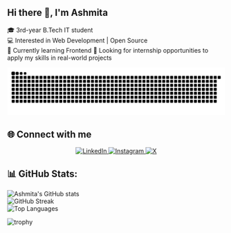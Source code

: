 ## Hi there 👋, I'm Ashmita
🎓 3rd-year B.Tech IT student  
💻 Interested in Web Development | Open Source  
🌱 Currently learning Frontend 
🚀 Looking for internship opportunities to apply my skills in real-world projects

![GitHub Contribution Snake Light](https://raw.githubusercontent.com/iashmita97/iashmita97/output/github-contribution-grid-snake.svg#gh-light-mode-only)


## 🌐 Connect with me  
<p align="center">
  <a href="https://www.linkedin.com/in/ashmita-chatterjee-62272628b/" target="_blank" rel="noopener noreferrer">
    <img alt="LinkedIn" src="https://cdn.jsdelivr.net/gh/devicons/devicon/icons/linkedin/linkedin-original.svg" width="40" />
  </a>
  <a href="https://instagram.com/unome_ac16?igshid=NGVhN2U2NjQ0Yg==" target="_blank" rel="noopener noreferrer">
    <img alt="Instagram" src="https://upload.wikimedia.org/wikipedia/commons/a/a5/Instagram_icon.png" width="40" />
  </a>
  <a href="https://x.com/iashmita_12" target="_blank" rel="noopener noreferrer">
    <img alt="X" src="https://cdn.jsdelivr.net/gh/simple-icons/simple-icons/icons/x.svg" width="40" />
  </a>
</p>


## 📊 GitHub Stats:
![Ashmita's GitHub stats](https://github-readme-stats.vercel.app/api?username=iashmita97&show_icons=true&theme=dark&hide_border=true)  
![GitHub Streak](https://streak-stats.demolab.com?user=iashmita97&theme=dark&hide_border=true)  
![Top Languages](https://github-readme-stats.vercel.app/api/top-langs/?username=iashmita97&layout=compact&theme=dark&hide_border=true)  

![trophy](https://github-profile-trophy.vercel.app/?username=iashmita97&theme=onedark&margin-w=15&margin-h=15) 
